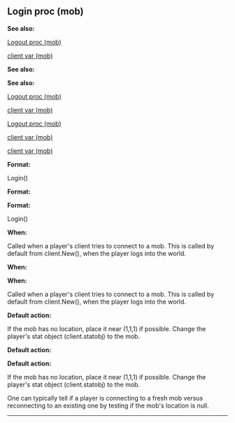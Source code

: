 

 Login proc (mob)
------------------




**See also:** 


[Logout proc (mob)](#/mob/proc/Logout) 

[client var (mob)](#/mob/var/client) 




**See also:** 

**See also:**

[Logout proc (mob)](#/mob/proc/Logout) 

[client var (mob)](#/mob/var/client) 


[Logout proc (mob)](#/mob/proc/Logout)

[client var (mob)](#/mob/var/client) 

[client var (mob)](#/mob/var/client)


**Format:** 


 Login()
 


**Format:** 

**Format:**

 Login()



**When:** 


 Called when a player's client tries to connect to a mob. This is called
 by default from client.New(), when the player logs into the world.
 


**When:** 

**When:**

 Called when a player's client tries to connect to a mob. This is called
 by default from client.New(), when the player logs into the world.



**Default action:** 


 If the mob has no location, place it near (1,1,1) if possible. Change
 the player's stat object (client.statobj) to the mob.
 


**Default action:** 

**Default action:**

 If the mob has no location, place it near (1,1,1) if possible. Change
 the player's stat object (client.statobj) to the mob.


 One can typically tell if a player is connecting to a fresh mob versus
reconnecting to an existing one by testing if the mob's location is null.





---


